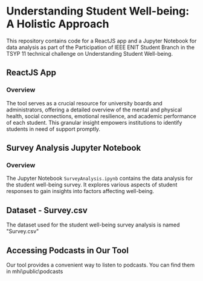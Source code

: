 # Understanding Student Well-being: A Holistic Approach

This repository contains code for a ReactJS app and a Jupyter Notebook for data analysis as part of the Participation of IEEE ENIT Student Branch in the TSYP 11 technical challenge on Understanding Student Well-being.

## ReactJS App

### Overview
The tool serves as a crucial resource for university boards and administrators,
offering a detailed overview of the mental and physical health, social connections,
emotional resilience, and academic performance of each student. This granular
insight empowers institutions to identify students in need of support promptly. 

## Survey Analysis Jupyter Notebook

### Overview
The Jupyter Notebook `SurveyAnalysis.ipynb` contains the data analysis for the student well-being survey. It explores various aspects of student responses to gain insights into factors affecting well-being.

## Dataset - Survey.csv

The dataset used for the student well-being survey analysis is named "Survey.csv"

## Accessing Podcasts in Our Tool

Our tool provides a convenient way to listen to podcasts. You can find them in mhi\public\podcasts

